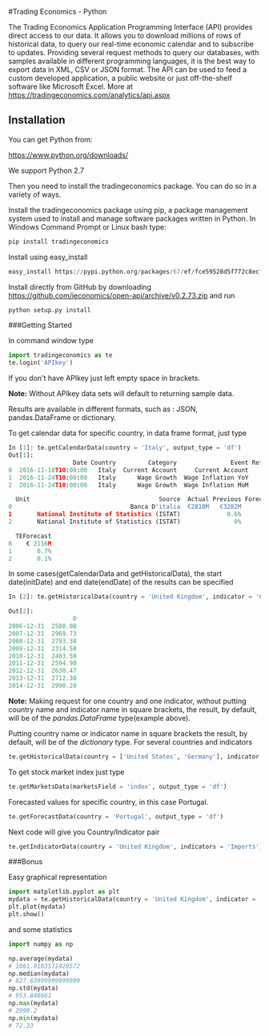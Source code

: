 
#Trading Economics - Python

The Trading Economics Application Programming Interface (API) provides direct access to our data. It allows you to download millions of rows of historical data, to query our real-time economic calendar and to subscribe to updates. Providing several request methods to query our databases, with samples available in different programming languages, it is the best way to export data in XML, CSV or JSON format. The API can be used to feed a custom developed application, a public website or just off-the-shelf software like Microsoft Excel. More at https://tradingeconomics.com/analytics/api.aspx


## Installation

You can get Python from:

https://www.python.org/downloads/

We support Python 2.7


Then you need to install the tradingeconomics package. You can do so in a variety of ways.

Install the tradingeconomics package using pip, a package management system used to install and manage software packages written in Python. In Windows Command Prompt or Linux bash type:
```bash
pip install tradingeconomics
```

Install using easy_install 
```python
easy_install https://pypi.python.org/packages/67/ef/fce59528d5f772c8ecf8ae21f119a976c3c7aa740646a4eb4d536b3e4442/tradingeconomics-0.2.73.zip
```

Install directly from GitHub by downloading https://github.com/ieconomics/open-api/archive/v0.2.73.zip and run

```bash
python setup.py install
```


###Getting Started

In command window type

```python
import tradingeconomics as te
te.login('APIkey')
```
If you don't have APIkey just left empty space in brackets.  

**Note:** Without APIkey  data sets will default to returning sample data.

Results are available in different formats, such as : JSON, pandas.DataFrame or dictionary.

To get calendar data for specific country, in data frame format, just type
```python
In [1]: te.getCalendarData(country = 'Italy', output_type = 'df')
Out[1]: 
                  Date Country         Category               Event Reference  \
0  2016-11-18T10:00:00   Italy  Current Account     Current Account       Sep   
1  2016-11-24T10:00:00   Italy      Wage Growth  Wage Inflation YoY       Oct   
2  2016-11-24T10:00:00   Italy      Wage Growth  Wage Inflation MoM       Oct   

  Unit                                    Source  Actual Previous Forecast  \
0                                 Banca D'italia  €2810M   €3282M            
1       National Institute of Statistics (ISTAT)             0.6%            
2       National Institute of Statistics (ISTAT)               0%            

  TEForecast  
0    € 2116M  
1       0.7%  
2       0.1%  
``` 
In some cases(getCalendarData and getHistoricalData), the start date(initDate) and end date(endDate) of the results can be specified
```python
In [2]: te.getHistoricalData(country = 'United Kingdom', indicator = 'GDP', endDate= '2015-01-01')

Out[2]: 
                  0
2006-12-31  2588.08
2007-12-31  2969.73
2008-12-31  2793.38
2009-12-31  2314.58
2010-12-31  2403.50
2011-12-31  2594.90
2012-12-31  2630.47
2013-12-31  2712.30
2014-12-31  2990.20
```
**Note:** Making request for one country and one indicator, without putting country name and indicator name in square brackets, the result, by default, will be of the *pandas.DataFrame* type(example above).

Putting country name or indicator name in square brackets the result, by default, will be of the *dictionary* type.
For several countries and indicators
```python
te.getHistoricalData(country = ['United States', 'Germany'], indicator = ['Exports','Imports', 'GDP'], initDate= '1990-01-01', endDate= '2015-01-01')
```

To get stock market index just type
```python
te.getMarketsData(marketsField = 'index', output_type = 'df')
```

Forecasted values for specific country, in this case Portugal. 
```python
te.getForecastData(country = 'Portugal', output_type = 'df')
```

Next code will give you Country/Indicator pair
```python
te.getIndicatorData(country = 'United Kingdom', indicators = 'Imports')
```

###Bonus

Easy graphical representation
```python
import matplotlib.pyplot as plt
mydata = te.getHistoricalData(country = 'United Kingdom', indicator = 'GDP')
plt.plot(mydata)
plt.show()
```


and some statistics
```python
import numpy as np

np.average(mydata)
# 1081.0103571428572
np.median(mydata)
# 827.63999999999999
np.std(mydata)
# 953.846661
np.max(mydata)
# 2990.2
np.min(mydata)
# 72.33
```

